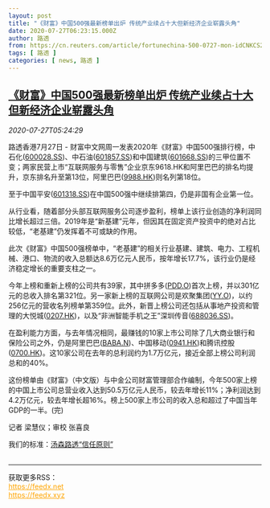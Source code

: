 ```yaml
---
layout: post
title: "《财富》中国500强最新榜单出炉 传统产业续占十大但新经济企业崭露头角"
date: 2020-07-27T06:23:15.000Z
author: 路透
from: https://cn.reuters.com/article/fortunechina-500-0727-mon-idCNKCS24S0EQ
tags: [ 路透 ]
categories: [ news, 路透 ]
---
```

<!--1595830995000-->
[《财富》中国500强最新榜单出炉 传统产业续占十大但新经济企业崭露头角](https://cn.reuters.com/article/fortunechina-500-0727-mon-idCNKCS24S0EQ)
------

<div>
<div><i>2020-07-27T05:24:29</i></div><div class="StandardArticleBody_body"><p>路透香港7月27日 - 财富中文网周一发表2020年《财富》中国500强排行榜，中石化(<span id="symbol_600028.SS_0"><a href="//www.reuters.com/companies/600028.SS">600028.SS</a></span>)、中石油(<span id="symbol_601857.SS_1"><a href="//www.reuters.com/companies/601857.SS">601857.SS</a></span>)和中国建筑(<span id="symbol_601668.SS_2"><a href="//www.reuters.com/companies/601668.SS">601668.SS</a></span>)的三甲位置不变；两家民营上市“互联网服务与零售”企业京东9618.HK和阿里巴巴的排名均提升，京东排名升至第13位，阿里巴巴(<span id="symbol_9988.HK_4"><a href="//www.reuters.com/companies/9988.HK">9988.HK</a></span>)则名列第18位。 </p><p>至于中国平安(<span id="symbol_601318.SS_5"><a href="//www.reuters.com/companies/601318.SS">601318.SS</a></span>)在中国500强中继续排第四，仍是非国有企业第一位。 </p><p>从行业看，随着部分头部互联网服务公司逐步盈利，榜单上该行业创造的净利润同比增长超过三倍。2019年是“新基建”元年，但因其在固定资产投资中的绝对占比较低，“老基建”仍发挥着不可或缺的作用。 </p><p>此次《财富》中国500强榜单中，“老基建”的相关行业基建、建筑、电力、工程机械、港口、物流的收入总额达8.6万亿元人民币，按年增长17.7%，该行业仍是经济稳定增长的重要支柱之一。 </p><p>今年上榜和重新上榜的公司共有39家，其中拼多多(<span id="symbol_PDD.O_6"><a href="//www.reuters.com/companies/PDD.O">PDD.O</a></span>)首次上榜，并以301亿元的总收入排名第321位。另一家新上榜的互联网公司是欢聚集团(<span id="symbol_YY.O_7"><a href="//www.reuters.com/companies/YY.O">YY.O</a></span>)，以约256亿元的营收名列榜单第359位。此外，新晋上榜公司还包括从事地产投资和管理的大悦城(<span id="symbol_0207.HK_8"><a href="//www.reuters.com/companies/0207.HK">0207.HK</a></span>)，以及“非洲智能手机之王”深圳传音(<span id="symbol_688036.SS_9"><a href="//www.reuters.com/companies/688036.SS">688036.SS</a></span>)。 </p><p>在盈利能力方面，与去年情况相同，最赚钱的10家上市公司除了几大商业银行和保险公司之外，仍是阿里巴巴(<span id="symbol_BABA.N_10"><a href="//www.reuters.com/companies/BABA.N">BABA.N</a></span>)、中国移动(<span id="symbol_0941.HK_11"><a href="//www.reuters.com/companies/0941.HK">0941.HK</a></span>)和腾讯控股(<span id="symbol_0700.HK_12"><a href="//www.reuters.com/companies/0700.HK">0700.HK</a></span>)。这10家公司在去年的总利润约为1.7万亿元，接近全部上榜公司利润总和的40%。 </p><p>这份榜单由《财富》（中文版）与中金公司财富管理部合作编制，今年500家上榜的中国上市公司总营业收入达到50.5万亿元人民币，较去年增长11%；净利润达到4.2万亿元，较去年增长超16%。榜上500家上市公司的收入总和超过了中国当年GDP的一半。(完)  </p><div class="Attribution_container"><div class="Attribution_attribution"><p class="Attribution_content">记者 梁慧仪；审校 张喜良 </p></div></div><div class="StandardArticleBody_trustBadgeContainer"><span class="StandardArticleBody_trustBadgeTitle">我们的标准：</span><span class="trustBadgeUrl"><a href="https://www.thomsonreuters.cn/content/dam/openweb/documents/pdf/china/brochures/about-us-1.pdf">汤森路透“信任原则”</a></span></div></div><br><hr><div>获取更多RSS：<br><a href="https://feedx.net" style="color:orange" target="_blank">https://feedx.net</a> <br><a href="https://feedx.xyz" style="color:orange" target="_blank">https://feedx.xyz</a><br></div>
</div>
